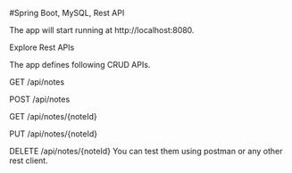 #Spring Boot, MySQL, Rest API

The app will start running at http://localhost:8080.

Explore Rest APIs

The app defines following CRUD APIs.

GET /api/notes

POST /api/notes

GET /api/notes/{noteId}

PUT /api/notes/{noteId}

DELETE /api/notes/{noteId}
You can test them using postman or any other rest client.
